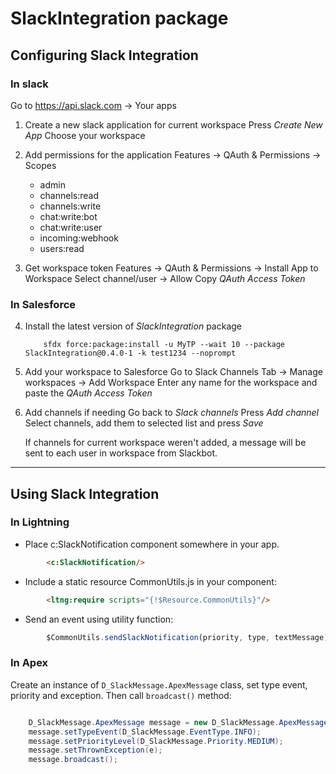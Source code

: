 # SlackIntegration package
## Configuring Slack Integration

### In slack

Go to https://api.slack.com -> Your apps

1. Create a new slack application for current workspace
	Press *Create New App*
	Choose your workspace
	
2. Add permissions for the application
	Features -> QAuth & Permissions -> Scopes
	- admin
	- channels:read
	- channels:write
	- chat:write:bot
	- chat:write:user
	- incoming:webhook
	- users:read
		
3. Get workspace token
	Features -> QAuth & Permissions  -> Install App to Workspace
	Select channel/user -> Allow
	Copy *QAuth Access Token*

### In Salesforce

4. Install the latest version of *SlackIntegration* package
	
	```
		sfdx force:package:install -u MyTP --wait 10 --package SlackIntegration@0.4.0-1 -k test1234 --noprompt
	```
	>
	
5. Add your workspace to Salesforce
	Go to Slack Channels Tab -> Manage workspaces -> Add Workspace
	Enter any name for the workspace and paste the *QAuth Access Token*

6. Add channels if needing
	Go back to *Slack channels*
	Press *Add channel*
	Select channels, add them to selected list and press *Save*

	If channels for current workspace weren't added, a message will be sent to each user in workspace from Slackbot.

------------

## Using Slack Integration

### In Lightning

- Place c:SlackNotification component somewhere in your app.
>
```html
		<c:SlackNotification/>
```

- Include a static resource CommonUtils.js in your component:
>
```html
		<ltng:require scripts="{!$Resource.CommonUtils}"/>
```

- Send an event using utility function:
>
```javascript
		$CommonUtils.sendSlackNotification(priority, type, textMessage);
```


### In Apex

Create an instance of `D_SlackMessage.ApexMessage` class, set type event, priority and exception. Then call `broadcast()` method:
>
```java

	D_SlackMessage.ApexMessage message = new D_SlackMessage.ApexMessage();
	message.setTypeEvent(D_SlackMessage.EventType.INFO);
	message.setPriorityLevel(D_SlackMessage.Priority.MEDIUM);
	message.setThrownException(e);
	message.broadcast();
```
